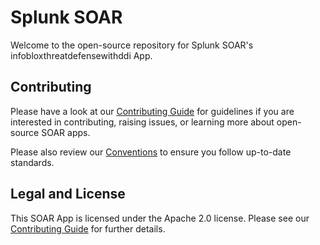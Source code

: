 # Splunk SOAR

Welcome to the open-source repository for Splunk SOAR's infobloxthreatdefensewithddi App.

## Contributing

Please have a look at our [Contributing Guide](https://github.com/Splunk-SOAR-Apps/.github/blob/main/.github/CONTRIBUTING.md) for guidelines if you are interested in contributing, raising issues, or learning more about open-source SOAR apps.

Please also review our [Conventions](https://github.com/Splunk-SOAR-Apps/.github/blob/main/.github/CONTRIBUTING.md) to ensure you follow up-to-date standards.

## Legal and License

This SOAR App is licensed under the Apache 2.0 license. Please see our [Contributing Guide](https://github.com/Splunk-SOAR-Apps/.github/blob/main/.github/CONTRIBUTING.md#legal-notice) for further details.
